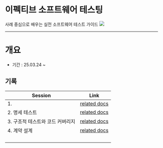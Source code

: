 # 이펙티브 소프트웨어 테스팅

사례 중심으로 배우는 실전 소프트웨어 테스트 가이드
![](https://i.imgur.com/UdWFwWu.png)

---
# 개요
- 기간 : 25.03.24 ~


## 기록
| **Session**         | **Link**                                                       |
| ------------------- | -------------------------------------------------------------- |
| 1.                  | [related docs](🧪-Test/effective-software-testing/chapter1.md) |
| 2. 명세 테스트           | [related docs](🧪-Test/effective-software-testing/chapter2.md) |
| 3. 구조적 테스트와 코드 커버리지 | [related docs](🧪-Test/effective-software-testing/chapter3.md) |
| 4. 계약 설계            | [related docs](🧪-Test/effective-software-testing/chapter4.md) |
|                     |                                                                |
|                     |                                                                |
|                     |                                                                |
|                     |                                                                |
